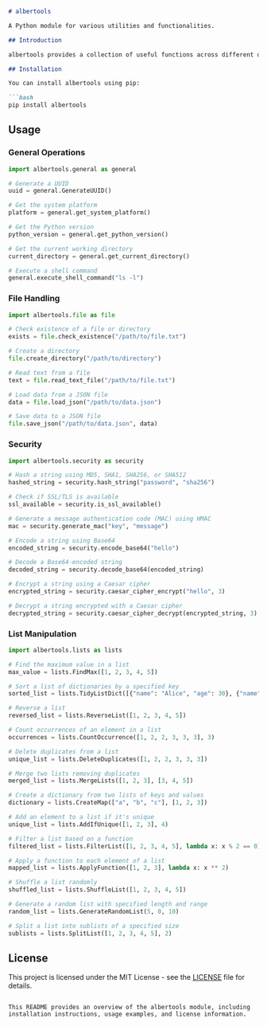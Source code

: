 ```markdown
# albertools

A Python module for various utilities and functionalities.

## Introduction

albertools provides a collection of useful functions across different domains, including general system operations, file handling, security-related tasks, and list manipulation. This README serves as documentation for the albertools module.

## Installation

You can install albertools using pip:

```bash
pip install albertools
```

## Usage

### General Operations

```python
import albertools.general as general

# Generate a UUID
uuid = general.GenerateUUID()

# Get the system platform
platform = general.get_system_platform()

# Get the Python version
python_version = general.get_python_version()

# Get the current working directory
current_directory = general.get_current_directory()

# Execute a shell command
general.execute_shell_command("ls -l")
```

### File Handling

```python
import albertools.file as file

# Check existence of a file or directory
exists = file.check_existence("/path/to/file.txt")

# Create a directory
file.create_directory("/path/to/directory")

# Read text from a file
text = file.read_text_file("/path/to/file.txt")

# Load data from a JSON file
data = file.load_json("/path/to/data.json")

# Save data to a JSON file
file.save_json("/path/to/data.json", data)
```

### Security

```python
import albertools.security as security

# Hash a string using MD5, SHA1, SHA256, or SHA512
hashed_string = security.hash_string("password", "sha256")

# Check if SSL/TLS is available
ssl_available = security.is_ssl_available()

# Generate a message authentication code (MAC) using HMAC
mac = security.generate_mac("key", "message")

# Encode a string using Base64
encoded_string = security.encode_base64("hello")

# Decode a Base64-encoded string
decoded_string = security.decode_base64(encoded_string)

# Encrypt a string using a Caesar cipher
encrypted_string = security.caesar_cipher_encrypt("hello", 3)

# Decrypt a string encrypted with a Caesar cipher
decrypted_string = security.caesar_cipher_decrypt(encrypted_string, 3)
```

### List Manipulation

```python
import albertools.lists as lists

# Find the maximum value in a list
max_value = lists.FindMax([1, 2, 3, 4, 5])

# Sort a list of dictionaries by a specified key
sorted_list = lists.TidyListDict([{"name": "Alice", "age": 30}, {"name": "Bob", "age": 25}], "age")

# Reverse a list
reversed_list = lists.ReverseList([1, 2, 3, 4, 5])

# Count occurrences of an element in a list
occurrences = lists.CountOccurrence([1, 2, 2, 3, 3, 3], 3)

# Delete duplicates from a list
unique_list = lists.DeleteDuplicates([1, 2, 2, 3, 3, 3])

# Merge two lists removing duplicates
merged_list = lists.MergeLists([1, 2, 3], [3, 4, 5])

# Create a dictionary from two lists of keys and values
dictionary = lists.CreateMap(["a", "b", "c"], [1, 2, 3])

# Add an element to a list if it's unique
unique_list = lists.AddIfUnique([1, 2, 3], 4)

# Filter a list based on a function
filtered_list = lists.FilterList([1, 2, 3, 4, 5], lambda x: x % 2 == 0)

# Apply a function to each element of a list
mapped_list = lists.ApplyFunction([1, 2, 3], lambda x: x ** 2)

# Shuffle a list randomly
shuffled_list = lists.ShuffleList([1, 2, 3, 4, 5])

# Generate a random list with specified length and range
random_list = lists.GenerateRandomList(5, 0, 10)

# Split a list into sublists of a specified size
sublists = lists.SplitList([1, 2, 3, 4, 5], 2)
```

## License

This project is licensed under the MIT License - see the [LICENSE](LICENSE) file for details.

```

This README provides an overview of the albertools module, including installation instructions, usage examples, and license information.